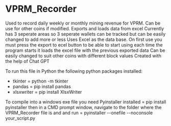 # VPRM_Recorder
Used to record daily weekly or monthly mining revenue for VPRM. Can be use for other coins if modified. Exports and loads data from excel
Currently has 3 seperate areas so 3 seperate wallets can be tracked but can be easily changed to add more or less
Uses Excel as the data base.
On first use you must press the export to ecel button to be able to start using
each time the program starts it loads the excel file with the previous exported data
Can be easily changed to suit other coins with different block values
Created with the help of Chat GPT

To run this file in Python the following python packages installed:
- tkinter = python -m tkinter
- pandas = pip install pandas
- xlsxwriter = pip install XlsxWriter

To compile into a windows exe file you need Pyinstaller installed = pip install pyinstaller
then in a CMD prompt window, navigate to the folder where the VPRM_Recorder file is and and run = pyinstaller --onefile --noconsole your_script.py


